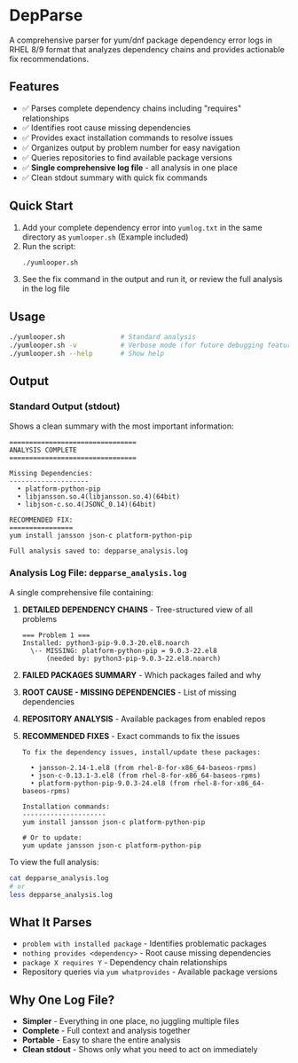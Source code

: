 # DepParse
A comprehensive parser for yum/dnf package dependency error logs in RHEL 8/9 format that analyzes dependency chains and provides actionable fix recommendations.

## Features
- ✅ Parses complete dependency chains including "requires" relationships
- ✅ Identifies root cause missing dependencies
- ✅ Provides exact installation commands to resolve issues
- ✅ Organizes output by problem number for easy navigation
- ✅ Queries repositories to find available package versions
- ✅ **Single comprehensive log file** - all analysis in one place
- ✅ Clean stdout summary with quick fix commands

## Quick Start

1. Add your complete dependency error into `yumlog.txt` in the same directory as `yumlooper.sh` (Example included)
2. Run the script:
   ```bash
   ./yumlooper.sh
   ```
3. See the fix command in the output and run it, or review the full analysis in the log file

## Usage

```bash
./yumlooper.sh              # Standard analysis
./yumlooper.sh -v           # Verbose mode (for future debugging features)
./yumlooper.sh --help       # Show help
```

## Output

### Standard Output (stdout)
Shows a clean summary with the most important information:
```
================================
ANALYSIS COMPLETE
================================

Missing Dependencies:
--------------------
  • platform-python-pip
  • libjansson.so.4(libjansson.so.4)(64bit)
  • libjson-c.so.4(JSONC_0.14)(64bit)

RECOMMENDED FIX:
================
yum install jansson json-c platform-python-pip

Full analysis saved to: depparse_analysis.log
```

### Analysis Log File: `depparse_analysis.log`
A single comprehensive file containing:

1. **DETAILED DEPENDENCY CHAINS** - Tree-structured view of all problems
   ```
   === Problem 1 ===
   Installed: python3-pip-9.0.3-20.el8.noarch
     \-- MISSING: platform-python-pip = 9.0.3-22.el8
         (needed by: python3-pip-9.0.3-22.el8.noarch)
   ```

2. **FAILED PACKAGES SUMMARY** - Which packages failed and why

3. **ROOT CAUSE - MISSING DEPENDENCIES** - List of missing dependencies

4. **REPOSITORY ANALYSIS** - Available packages from enabled repos

5. **RECOMMENDED FIXES** - Exact commands to fix the issues
   ```
   To fix the dependency issues, install/update these packages:

     • jansson-2.14-1.el8 (from rhel-8-for-x86_64-baseos-rpms)
     • json-c-0.13.1-3.el8 (from rhel-8-for-x86_64-baseos-rpms)
     • platform-python-pip-9.0.3-24.el8 (from rhel-8-for-x86_64-baseos-rpms)

   Installation commands:
   ---------------------
   yum install jansson json-c platform-python-pip

   # Or to update:
   yum update jansson json-c platform-python-pip
   ```

To view the full analysis:
```bash
cat depparse_analysis.log
# or
less depparse_analysis.log
```

## What It Parses

- `problem with installed package` - Identifies problematic packages
- `nothing provides <dependency>` - Root cause missing dependencies
- `package X requires Y` - Dependency chain relationships
- Repository queries via `yum whatprovides` - Available package versions

## Why One Log File?

- **Simpler** - Everything in one place, no juggling multiple files
- **Complete** - Full context and analysis together
- **Portable** - Easy to share the entire analysis
- **Clean stdout** - Shows only what you need to act on immediately

